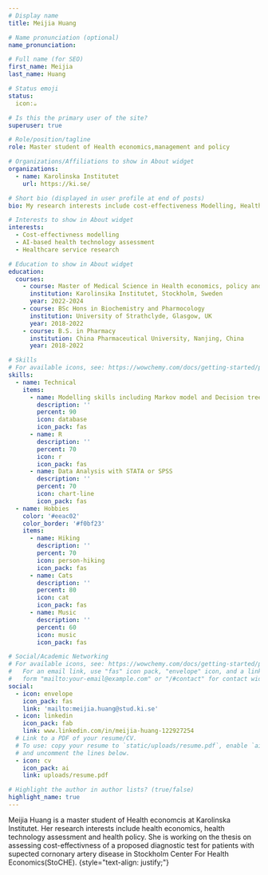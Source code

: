 ```yaml
---
# Display name
title: Meijia Huang

# Name pronunciation (optional)
name_pronunciation: 

# Full name (for SEO)
first_name: Meijia
last_name: Huang

# Status emoji
status:
  icon:☕️

# Is this the primary user of the site?
superuser: true

# Role/position/tagline
role: Master student of Health economics,management and policy

# Organizations/Affiliations to show in About widget
organizations:
  - name: Karolinska Institutet
    url: https://ki.se/

# Short bio (displayed in user profile at end of posts)
bio: My research interests include cost-effectiveness Modelling, Health Technology Assessment, Health Policy.

# Interests to show in About widget
interests:
  - Cost-effectivness modelling
  - AI-based health technology assessment 
  - Healthcare service research

# Education to show in About widget
education:
  courses:
    - course: Master of Medical Science in Health economics, policy and management
      institution: Karolinsika Institutet, Stockholm, Sweden
      year: 2022-2024
    - course: BSc Hons in Biochemistry and Pharmocology
      institution: University of Strathclyde, Glasgow, UK
      year: 2018-2022
    - course: B.S. in Pharmacy
      institution: China Pharmaceutical University, Nanjing, China
      year: 2018-2022

# Skills
# For available icons, see: https://wowchemy.com/docs/getting-started/page-builder/#icons
skills:
  - name: Technical
    items:
      - name: Modelling skills including Markov model and Decision tree
        description: ''
        percent: 90
        icon: database
        icon_pack: fas
      - name: R
        description: ''
        percent: 70
        icon: r
        icon_pack: fas
      - name: Data Analysis with STATA or SPSS
        description: ''
        percent: 70
        icon: chart-line
        icon_pack: fas
  - name: Hobbies
    color: '#eeac02'
    color_border: '#f0bf23'
    items:
      - name: Hiking
        description: ''
        percent: 70
        icon: person-hiking
        icon_pack: fas
      - name: Cats
        description: ''
        percent: 80
        icon: cat 
        icon_pack: fas
      - name: Music
        description: ''
        percent: 60
        icon: music
        icon_pack: fas

# Social/Academic Networking
# For available icons, see: https://wowchemy.com/docs/getting-started/page-builder/#icons
#   For an email link, use "fas" icon pack, "envelope" icon, and a link in the
#   form "mailto:your-email@example.com" or "/#contact" for contact widget.
social:
  - icon: envelope
    icon_pack: fas
    link: 'mailto:meijia.huang@stud.ki.se'
  - icon: linkedin
    icon_pack: fab
    link: www.linkedin.com/in/meijia-huang-122927254
  # Link to a PDF of your resume/CV.
  # To use: copy your resume to `static/uploads/resume.pdf`, enable `ai` icons in `params.yaml`,
  # and uncomment the lines below.
  - icon: cv
    icon_pack: ai
    link: uploads/resume.pdf

# Highlight the author in author lists? (true/false)
highlight_name: true
---
```


Meijia Huang is a master student of Health economcis at Karolinska Institutet. Her research interests include health economics, health technology assessment and health policy. She is working on the thesis on assessing cost-effectivness of a proposed diagnostic test for patients with supected cornonary artery disease in Stockholm Center For Health Economics(StoCHE).
{style="text-align: justify;"}
